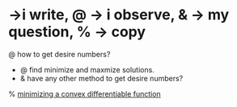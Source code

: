 
# ->i write, @ -> i observe, & -> my question, % -> copy

@ how to get desire numbers?

- @ find minimize and maxmize solutions.
- & have any other method to get desire numbers?

% [minimizing a convex differentiable function](https://scholar.google.com/citations?view_op=view_citation&hl=zh-TW&user=Mqz_yhAAAAAJ&citation_for_view=Mqz_yhAAAAAJ:Z5m8FVwuT1cC)
